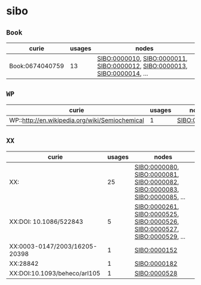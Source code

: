 # sibo

## `Book`

| curie           |   usages | nodes                                                                                                                                                                                                                                                                                                                |
|-----------------|----------|----------------------------------------------------------------------------------------------------------------------------------------------------------------------------------------------------------------------------------------------------------------------------------------------------------------------|
| Book:0674040759 |       13 | [SIBO:0000010](http://purl.obolibrary.org/obo/SIBO_0000010), [SIBO:0000011](http://purl.obolibrary.org/obo/SIBO_0000011), [SIBO:0000012](http://purl.obolibrary.org/obo/SIBO_0000012), [SIBO:0000013](http://purl.obolibrary.org/obo/SIBO_0000013), [SIBO:0000014](http://purl.obolibrary.org/obo/SIBO_0000014), ... |

## `WP`

| curie                                          |   usages | nodes                                                       |
|------------------------------------------------|----------|-------------------------------------------------------------|
| WP::http://en.wikipedia.org/wiki/Semiochemical |        1 | [SIBO:0000143](http://purl.obolibrary.org/obo/SIBO_0000143) |

## `XX`

| curie                         |   usages | nodes                                                                                                                                                                                                                                                                                                                |
|-------------------------------|----------|----------------------------------------------------------------------------------------------------------------------------------------------------------------------------------------------------------------------------------------------------------------------------------------------------------------------|
| XX:<new dbxref>               |       25 | [SIBO:0000080](http://purl.obolibrary.org/obo/SIBO_0000080), [SIBO:0000081](http://purl.obolibrary.org/obo/SIBO_0000081), [SIBO:0000082](http://purl.obolibrary.org/obo/SIBO_0000082), [SIBO:0000083](http://purl.obolibrary.org/obo/SIBO_0000083), [SIBO:0000085](http://purl.obolibrary.org/obo/SIBO_0000085), ... |
| XX:DOI: 10.1086/522843        |        5 | [SIBO:0000261](http://purl.obolibrary.org/obo/SIBO_0000261), [SIBO:0000525](http://purl.obolibrary.org/obo/SIBO_0000525), [SIBO:0000526](http://purl.obolibrary.org/obo/SIBO_0000526), [SIBO:0000527](http://purl.obolibrary.org/obo/SIBO_0000527), [SIBO:0000529](http://purl.obolibrary.org/obo/SIBO_0000529), ... |
| XX:0003-0147/2003/16205-20398 |        1 | [SIBO:0000152](http://purl.obolibrary.org/obo/SIBO_0000152)                                                                                                                                                                                                                                                          |
| XX:28842                      |        1 | [SIBO:0000182](http://purl.obolibrary.org/obo/SIBO_0000182)                                                                                                                                                                                                                                                          |
| XX:DOI:10.1093/beheco/arl105  |        1 | [SIBO:0000528](http://purl.obolibrary.org/obo/SIBO_0000528)                                                                                                                                                                                                                                                          |

